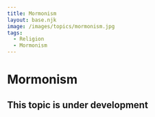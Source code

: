 ```yaml
---
title: Mormonism
layout: base.njk
image: /images/topics/mormonism.jpg
tags:
  - Religion
  - Mormonism
---
```


# Mormonism

## This topic is under development